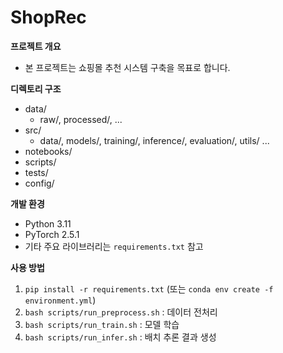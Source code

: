 # ShopRec

**프로젝트 개요**

- 본 프로젝트는 쇼핑몰 추천 시스템 구축을 목표로 합니다.

**디렉토리 구조**

- data/
  - raw/, processed/, ...
- src/
  - data/, models/, training/, inference/, evaluation/, utils/ ...
- notebooks/
- scripts/
- tests/
- config/

**개발 환경**

- Python 3.11
- PyTorch 2.5.1
- 기타 주요 라이브러리는 `requirements.txt` 참고

**사용 방법**

1. `pip install -r requirements.txt` (또는 `conda env create -f environment.yml`)
2. `bash scripts/run_preprocess.sh` : 데이터 전처리
3. `bash scripts/run_train.sh` : 모델 학습
4. `bash scripts/run_infer.sh` : 배치 추론 결과 생성